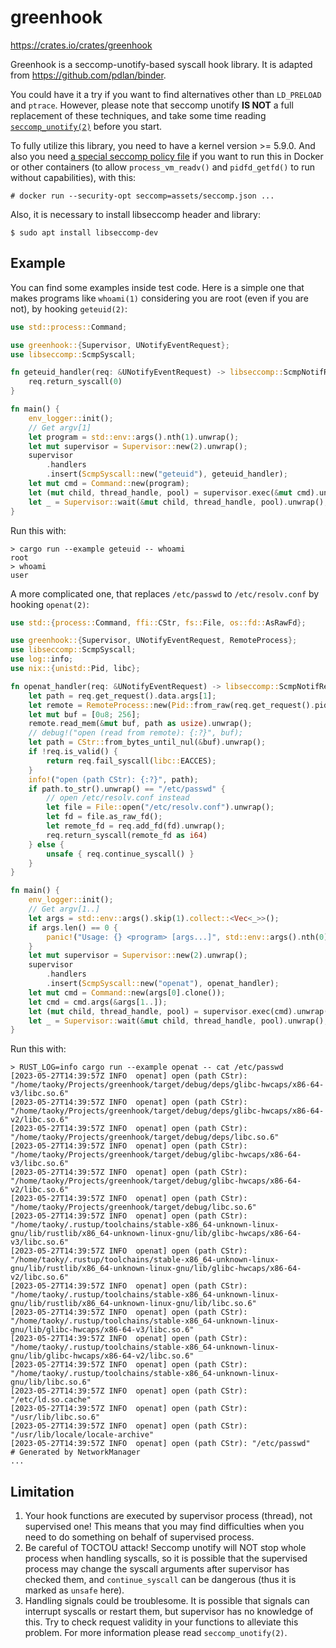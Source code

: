 # greenhook

https://crates.io/crates/greenhook

Greenhook is a seccomp-unotify-based syscall hook library. It is adapted from <https://github.com/pdlan/binder>.

You could have it a try if you want to find alternatives other than `LD_PRELOAD` and `ptrace`. However, please note that seccomp unotify **IS NOT** a full replacement of these techniques, and take some time reading [`seccomp_unotify(2)`](https://man7.org/linux/man-pages/man2/seccomp_unotify.2.html) before you start.

To fully utilize this library, you need to have a kernel version >= 5.9.0. And also you need [a special seccomp policy file](./assets/seccomp.json) if you want to run this in Docker or other containers (to allow `process_vm_readv()` and `pidfd_getfd()` to run without capabilities), with this:

```console
# docker run --security-opt seccomp=assets/seccomp.json ...
```

Also, it is necessary to install libseccomp header and library:

```
$ sudo apt install libseccomp-dev
```

## Example

You can find some examples inside test code. Here is a simple one that makes programs like `whoami(1)` considering you are root (even if you are not), by hooking `geteuid(2)`:

```rust
use std::process::Command;

use greenhook::{Supervisor, UNotifyEventRequest};
use libseccomp::ScmpSyscall;

fn geteuid_handler(req: &UNotifyEventRequest) -> libseccomp::ScmpNotifResp {
    req.return_syscall(0)
}

fn main() {
    env_logger::init();
    // Get argv[1]
    let program = std::env::args().nth(1).unwrap();
    let mut supervisor = Supervisor::new(2).unwrap();
    supervisor
        .handlers
        .insert(ScmpSyscall::new("geteuid"), geteuid_handler);
    let mut cmd = Command::new(program);
    let (mut child, thread_handle, pool) = supervisor.exec(&mut cmd).unwrap();
    let _ = Supervisor::wait(&mut child, thread_handle, pool).unwrap();
}
```

Run this with:

```console
> cargo run --example geteuid -- whoami
root
> whoami
user
```

A more complicated one, that replaces `/etc/passwd` to `/etc/resolv.conf` by hooking `openat(2)`:

```rust
use std::{process::Command, ffi::CStr, fs::File, os::fd::AsRawFd};

use greenhook::{Supervisor, UNotifyEventRequest, RemoteProcess};
use libseccomp::ScmpSyscall;
use log::info;
use nix::{unistd::Pid, libc};

fn openat_handler(req: &UNotifyEventRequest) -> libseccomp::ScmpNotifResp {
    let path = req.get_request().data.args[1];
    let remote = RemoteProcess::new(Pid::from_raw(req.get_request().pid as i32)).unwrap();
    let mut buf = [0u8; 256];
    remote.read_mem(&mut buf, path as usize).unwrap();
    // debug!("open (read from remote): {:?}", buf);
    let path = CStr::from_bytes_until_nul(&buf).unwrap();
    if !req.is_valid() {
        return req.fail_syscall(libc::EACCES);
    }
    info!("open (path CStr): {:?}", path);
    if path.to_str().unwrap() == "/etc/passwd" {
        // open /etc/resolv.conf instead
        let file = File::open("/etc/resolv.conf").unwrap();
        let fd = file.as_raw_fd();
        let remote_fd = req.add_fd(fd).unwrap();
        req.return_syscall(remote_fd as i64)
    } else {
        unsafe { req.continue_syscall() }
    }
}

fn main() {
    env_logger::init();
    // Get argv[1..]
    let args = std::env::args().skip(1).collect::<Vec<_>>();
    if args.len() == 0 {
        panic!("Usage: {} <program> [args...]", std::env::args().nth(0).unwrap());
    }
    let mut supervisor = Supervisor::new(2).unwrap();
    supervisor
        .handlers
        .insert(ScmpSyscall::new("openat"), openat_handler);
    let mut cmd = Command::new(args[0].clone());
    let cmd = cmd.args(&args[1..]);
    let (mut child, thread_handle, pool) = supervisor.exec(cmd).unwrap();
    let _ = Supervisor::wait(&mut child, thread_handle, pool).unwrap();
}
```

Run this with:

```console
> RUST_LOG=info cargo run --example openat -- cat /etc/passwd
[2023-05-27T14:39:57Z INFO  openat] open (path CStr): "/home/taoky/Projects/greenhook/target/debug/deps/glibc-hwcaps/x86-64-v3/libc.so.6"
[2023-05-27T14:39:57Z INFO  openat] open (path CStr): "/home/taoky/Projects/greenhook/target/debug/deps/glibc-hwcaps/x86-64-v2/libc.so.6"
[2023-05-27T14:39:57Z INFO  openat] open (path CStr): "/home/taoky/Projects/greenhook/target/debug/deps/libc.so.6"
[2023-05-27T14:39:57Z INFO  openat] open (path CStr): "/home/taoky/Projects/greenhook/target/debug/glibc-hwcaps/x86-64-v3/libc.so.6"
[2023-05-27T14:39:57Z INFO  openat] open (path CStr): "/home/taoky/Projects/greenhook/target/debug/glibc-hwcaps/x86-64-v2/libc.so.6"
[2023-05-27T14:39:57Z INFO  openat] open (path CStr): "/home/taoky/Projects/greenhook/target/debug/libc.so.6"
[2023-05-27T14:39:57Z INFO  openat] open (path CStr): "/home/taoky/.rustup/toolchains/stable-x86_64-unknown-linux-gnu/lib/rustlib/x86_64-unknown-linux-gnu/lib/glibc-hwcaps/x86-64-v3/libc.so.6"
[2023-05-27T14:39:57Z INFO  openat] open (path CStr): "/home/taoky/.rustup/toolchains/stable-x86_64-unknown-linux-gnu/lib/rustlib/x86_64-unknown-linux-gnu/lib/glibc-hwcaps/x86-64-v2/libc.so.6"
[2023-05-27T14:39:57Z INFO  openat] open (path CStr): "/home/taoky/.rustup/toolchains/stable-x86_64-unknown-linux-gnu/lib/rustlib/x86_64-unknown-linux-gnu/lib/libc.so.6"
[2023-05-27T14:39:57Z INFO  openat] open (path CStr): "/home/taoky/.rustup/toolchains/stable-x86_64-unknown-linux-gnu/lib/glibc-hwcaps/x86-64-v3/libc.so.6"
[2023-05-27T14:39:57Z INFO  openat] open (path CStr): "/home/taoky/.rustup/toolchains/stable-x86_64-unknown-linux-gnu/lib/glibc-hwcaps/x86-64-v2/libc.so.6"
[2023-05-27T14:39:57Z INFO  openat] open (path CStr): "/home/taoky/.rustup/toolchains/stable-x86_64-unknown-linux-gnu/lib/libc.so.6"
[2023-05-27T14:39:57Z INFO  openat] open (path CStr): "/etc/ld.so.cache"
[2023-05-27T14:39:57Z INFO  openat] open (path CStr): "/usr/lib/libc.so.6"
[2023-05-27T14:39:57Z INFO  openat] open (path CStr): "/usr/lib/locale/locale-archive"
[2023-05-27T14:39:57Z INFO  openat] open (path CStr): "/etc/passwd"
# Generated by NetworkManager
...
```

## Limitation

1. Your hook functions are executed by supervisor process (thread), not supervised one! This means that you may find difficulties when you need to do something on behalf of supervised process.
2. Be careful of TOCTOU attack! Seccomp unotify will NOT stop whole process when handling syscalls, so it is possible that the supervised process may change the syscall arguments after supervisor has checked them, and `continue_syscall` can be dangerous (thus it is marked as `unsafe` here).
3. Handling signals could be troublesome. It is possible that signals can interrupt syscalls or restart them, but supervisor has no knowledge of this. Try to check request validity in your functions to alleviate this problem. For more information please read `seccomp_unotify(2)`.
